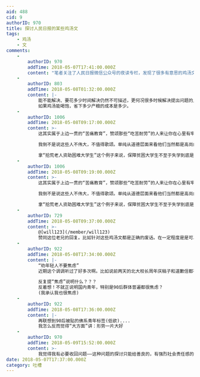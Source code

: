 ```yaml
---
aid: 488
cid: 9
authorID: 970
title: 探讨人民日报的某些鸡汤文
tags:
    - 鸡汤
    - 文
comments:
    -
        authorID: 970
        addTime: 2018-05-07T17:41:00.000Z
        content: "笔者关注了人民日报微信公众号的夜读专栏，发现了很多有意思的鸡汤文\U0001F414总是在围绕着放弃焦虑和痛苦，积极面对生活之类的——有没有舆论导向的作用，平复一下国民燥热不满的心灵。假设真有这层意思，真正把老百姓的难事解决了不比发一些软文委婉回避问题更好吗？"
    -
        authorID: 803
        addTime: 2018-05-08T01:32:00.000Z
        content: |-
            能不能解决、要花多少时间解决仍然不可描述，更何况很多时候解决提出问题的人比解决问题本身简单多了。  
            如果鸡汤能喝饱，省下多少产粮的成本是多少。
    -
        authorID: 1006
        addTime: 2018-05-08T09:17:00.000Z
        content: >-
            这其实属于上边一贯的“苦痛教育”，赞颂那些“吃苦耐劳”的人来让你在心里有牢骚时闭嘴。诸如什么“拾荒老人赞助贫困人群”、“子女无怨无悔照看瘫痪父母”。感动中国就是这种套路。找一个生活很艰苦的人，告诉全国观众她是如何无私奉献帮助另一个(群)过得更艰苦的人。总结一下就是“弱势群体帮助弱势群体的励志故事”，甚至所谓“雷锋精神”也多少带走这种色彩。  

            我倒不是说这些人不伟大，不值得歌颂。单纯从道德层面来看他们当然都是高尚的人。但作为政府，一味歌颂苦难，告诉人们对于艰苦的现实，要忍受，要坚持，因为只有这样这才是高尚的。这种宣传手法是很有问题的。  

            拿“拾荒老人资助困难大学生”这个例子来说，保障贫困大学生不至于失学到底是谁的责任？想明白这一点很多问题你就懂了。对治理者来说，“弱势群体帮助弱势群体”这种事发生在社会上，是耻辱不是榜样。
    -
        authorID: 1006
        addTime: 2018-05-08T09:19:00.000Z
        content: >-
            这其实属于上边一贯的“苦痛教育”，赞颂那些“吃苦耐劳”的人来让你在心里有牢骚时闭嘴。诸如什么“拾荒老人赞助贫困人群”、“子女无怨无悔照看瘫痪父母”。感动中国就是这种套路。找一个生活很艰苦的人，告诉全国观众她是如何无私奉献帮助另一个(群)过得更艰苦的人。总结一下就是“弱势群体帮助弱势群体的励志故事”，甚至所谓“雷锋精神”也多少带走这种色彩。  

            我倒不是说这些人不伟大，不值得歌颂。单纯从道德层面来看他们当然都是高尚的人。但作为政府，一味歌颂苦难，告诉人们对于艰苦的现实，要忍受，要坚持，因为只有这样这才是高尚的。这种宣传手法是很有问题的。  

            拿“拾荒老人资助困难大学生”这个例子来说，保障贫困大学生不至于失学到底是谁的责任？想明白这一点很多问题你就懂了。对治理者来说，“弱势群体帮助弱势群体”这种事发生在社会上，是耻辱不是榜样。
    -
        authorID: 729
        addTime: 2018-05-08T09:37:00.000Z
        content: >-
            @[will123](/member/will123)
            赞同这位老兄的回复。比如针对这些鸡汤文都是正确的废话。在一定程度是是可以帮助人们在心理层面得到一些安慰。但也有上述类似“苦痛教育”的感觉。从古至今的儒家教育其实也是差不多的，统治者选择儒家一定是有原因的。比如儒家的中庸之道，吾日三省吾身，见贤思齐焉，见不贤则内自省也，就是让你多反思自己的问题，不要去考虑统治者的原因，维护皇权政体的稳定。
    -
        authorID: 922
        addTime: 2018-05-08T17:34:00.000Z
        content: |-
            “劝年轻人不要焦虑”  
            近期这个调调听过了好多次啊。比如说前两天的北大校长周年庆稿子和道歉信都有提到。

            反复提“焦虑”说明什么？？？  
            反着想！不就正说明国内青年，特别是90后群体普遍都很焦虑？  
            (我承认我也很焦虑)
    -
        authorID: 922
        addTime: 2018-05-08T17:36:00.000Z
        content: |-
            再联想到90后被贴的佛系青年标签(低欲)....  
            我怎么反而觉得“大方面”讲：形势一片大好
    -
        authorID: 970
        addTime: 2018-05-09T15:52:00.000Z
        content: >-
            我觉得我有必要收回问题——这种问题的探讨只能给善良的，有强烈社会责任感的人带来更大的焦虑，更大的烦恼——一个好人你不应该让他或她背着更大的十字架去前行。
date: 2018-05-07T17:37:00.000Z
category: 吐槽
---
```



